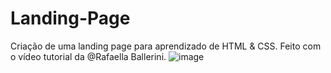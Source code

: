 # Landing-Page
Criação de uma landing page para aprendizado de HTML & CSS. Feito com o vídeo tutorial da @Rafaella Ballerini.
![image](https://github.com/Azvedo/Landing-Page/assets/112179732/54b52287-ac37-454e-a8cf-6d20a53fb46d)
